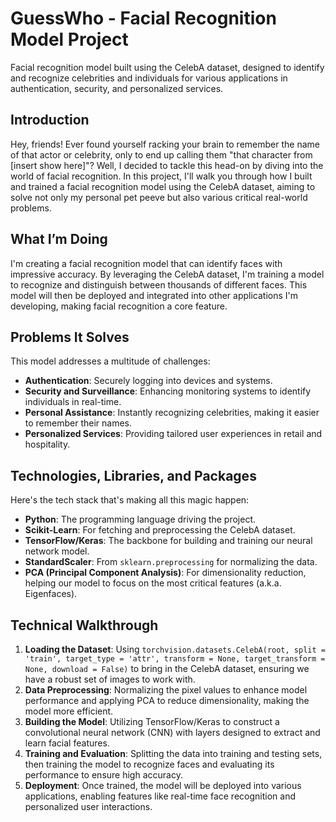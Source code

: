 # GuessWho - Facial Recognition Model Project
Facial recognition model built using the CelebA dataset, designed to identify and recognize celebrities and individuals for various applications in authentication, security, and personalized services.

## Introduction
Hey, friends! Ever found yourself racking your brain to remember the name of that actor or celebrity, only to end up calling them "that character from [insert show here]"? Well, I decided to tackle this head-on by diving into the world of facial recognition. In this project, I'll walk you through how I built and trained a facial recognition model using the CelebA dataset, aiming to solve not only my personal pet peeve but also various critical real-world problems.

## What I’m Doing
I'm creating a facial recognition model that can identify faces with impressive accuracy. By leveraging the CelebA dataset, I'm training a model to recognize and distinguish between thousands of different faces. This model will then be deployed and integrated into other applications I'm developing, making facial recognition a core feature.

## Problems It Solves
This model addresses a multitude of challenges:
- **Authentication**: Securely logging into devices and systems.
- **Security and Surveillance**: Enhancing monitoring systems to identify individuals in real-time.
- **Personal Assistance**: Instantly recognizing celebrities, making it easier to remember their names.
- **Personalized Services**: Providing tailored user experiences in retail and hospitality.

## Technologies, Libraries, and Packages
Here's the tech stack that's making all this magic happen:
- **Python**: The programming language driving the project.
- **Scikit-Learn**: For fetching and preprocessing the CelebA dataset.
- **TensorFlow/Keras**: The backbone for building and training our neural network model.
- **StandardScaler**: From `sklearn.preprocessing` for normalizing the data.
- **PCA (Principal Component Analysis)**: For dimensionality reduction, helping our model to focus on the most critical features (a.k.a. Eigenfaces).

## Technical Walkthrough
1. **Loading the Dataset**: Using `torchvision.datasets.CelebA(root, split = 'train', target_type = 'attr', transform = None, target_transform = None, download = False)` to bring in the CelebA dataset, ensuring we have a robust set of images to work with.
2. **Data Preprocessing**: Normalizing the pixel values to enhance model performance and applying PCA to reduce dimensionality, making the model more efficient.
3. **Building the Model**: Utilizing TensorFlow/Keras to construct a convolutional neural network (CNN) with layers designed to extract and learn facial features.
4. **Training and Evaluation**: Splitting the data into training and testing sets, then training the model to recognize faces and evaluating its performance to ensure high accuracy.
5. **Deployment**: Once trained, the model will be deployed into various applications, enabling features like real-time face recognition and personalized user interactions.
